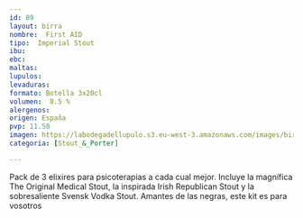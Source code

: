 ```yaml
---
id: 89
layout: birra
nombre:  First AID
tipo:  Imperial Stout
ibu:  
ebc:
maltas: 
lupulos: 
levaduras: 
formato: Botella 3x20cl
volumen:  8.5 %
alergenos: 
origen: España
pvp: 11.50
imagen: https://labodegadellupulo.s3.eu-west-3.amazonaws.com/images/birras/firstaid.jpg
categoria: [Stout_&_Porter]

---
```

Pack de 3 elixires para psicoterapias a cada cual mejor. Incluye la magnífica The Original Medical Stout, la inspirada Irish Republican Stout y la sobresaliente Svensk Vodka Stout.
Amantes de las negras, este kit es para vosotros



